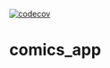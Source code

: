 [![codecov](https://codecov.io/gh/alessandrocandolini/comics_app/branch/master/graph/badge.svg)](https://codecov.io/gh/alessandrocandolini/comics_app)
# comics_app
